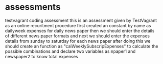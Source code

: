 # assessments
testvagrant coding assessment
this is an assessment given by TestVagrant as an online recuritment procedure
first created an constant by name as dailyweek expenses for daily news paper
then we should enter the details of different news paper formats
and next we should enter the expenses details from sunday to saturday for each news paper
after doing this we should create an function as "calWeeklySubscripExpenses" to calculate the possible combinations
and declare two variables as npaper1 and newspaper2 to know total expenses
